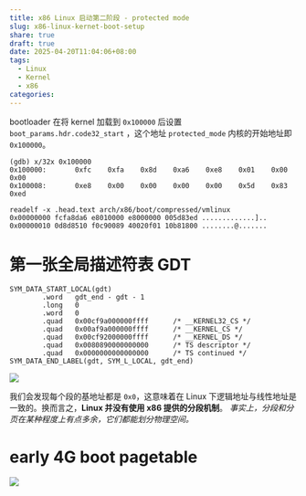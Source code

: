 ```yaml
---
title: x86 Linux 启动第二阶段 - protected mode
slug: x86-linux-kernet-boot-setup
share: true
draft: true
date: 2025-04-20T11:04:06+08:00
tags:
  - Linux
  - Kernel
  - x86
categories:
---
```

bootloader 在将 kernel 加载到 `0x100000` 后设置 `boot_params.hdr.code32_start` ，这个地址 `protected_mode` 内核的开始地址即 `0x100000`。

```
(gdb) x/32x 0x100000
0x100000:       0xfc    0xfa    0x8d    0xa6    0xe8    0x01    0x00    0x00
0x100008:       0xe8    0x00    0x00    0x00    0x00    0x5d    0x83    0xed

readelf -x .head.text arch/x86/boot/compressed/vmlinux
0x00000000 fcfa8da6 e8010000 e8000000 005d83ed .............]..
0x00000010 0d8d8510 f0c90089 40020f01 10b81800 ........@.......
```

# 第一张全局描述符表 GDT

```
SYM_DATA_START_LOCAL(gdt)
        .word   gdt_end - gdt - 1
        .long   0
        .word   0
        .quad   0x00cf9a000000ffff      /* __KERNEL32_CS */
        .quad   0x00af9a000000ffff      /* __KERNEL_CS */
        .quad   0x00cf92000000ffff      /* __KERNEL_DS */
        .quad   0x0080890000000000      /* TS descriptor */
        .quad   0x0000000000000000      /* TS continued */
SYM_DATA_END_LABEL(gdt, SYM_L_LOCAL, gdt_end)
```

![](https://img.jaxwang.top/2025/04/441e0ef44d4aa8bef05b2ab190446907.png)

我们会发现每个段的基地址都是 `0x0`，这意味着在 Linux 下逻辑地址与线性地址是一致的。换而言之，**Linux 并没有使用 x86 提供的分段机制**。
*事实上，分段和分页在某种程度上有点多余，它们都能划分物理空间。*

# early 4G boot pagetable

![](https://img.jaxwang.top/2025/04/2d2c22c6ff14db80a66ab00413d57861.png)